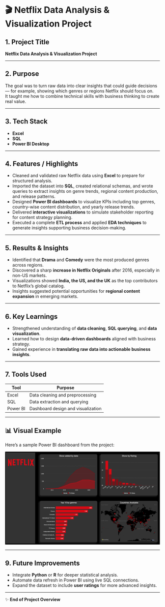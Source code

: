 # 🎬 Netflix Data Analysis & Visualization Project

## 1. Project Title  
**Netflix Data Analysis & Visualization Project**

---

## 2. Purpose  
The goal was to turn raw data into clear insights that could guide decisions — for example, showing which genres or regions Netflix should focus on.  
It taught me how to combine technical skills with business thinking to create real value.

---

## 3. Tech Stack  
- **Excel**  
- **SQL**  
- **Power BI Desktop**

---

## 4. Features / Highlights  
- Cleaned and validated raw Netflix data using **Excel** to prepare for structured analysis.  
- Imported the dataset into **SQL**, created relational schemas, and wrote queries to extract insights on genre trends, regional content production, and release patterns.  
- Designed **Power BI dashboards** to visualize KPIs including top genres, country-wise content distribution, and yearly release trends.  
- Delivered **interactive visualizations** to simulate stakeholder reporting for content strategy planning.  
- Executed a complete **ETL process** and applied **EDA techniques** to generate insights supporting business decision-making.

---

## 5. Results & Insights  
- Identified that **Drama** and **Comedy** were the most produced genres across regions.  
- Discovered a sharp **increase in Netflix Originals** after 2016, especially in non-US markets.  
- Visualizations showed **India, the US, and the UK** as the top contributors to Netflix’s global catalog.  
- Insights suggested potential opportunities for **regional content expansion** in emerging markets.

---

## 6. Key Learnings  
- Strengthened understanding of **data cleaning**, **SQL querying**, and **data visualization**.  
- Learned how to design **data-driven dashboards** aligned with business strategy.  
- Gained experience in **translating raw data into actionable business insights**.

---

## 7. Tools Used  
| Tool        | Purpose                                |
|--------------|-----------------------------------------|
| Excel        | Data cleaning and preprocessing         |
| SQL          | Data extraction and querying            |
| Power BI     | Dashboard design and visualization      |

---
  
## 📊 Visual Example 

Here’s a sample Power BI dashboard from the project:

![Netflix Dashboard Screenshot](/Dashboard.png)


---

## 9. Future Improvements  
- Integrate **Python** or **R** for deeper statistical analysis.  
- Automate data refresh in Power BI using live SQL connections.  
- Expand the dataset to include **user ratings** for more advanced insights.

---

✨ **End of Project Overview**
